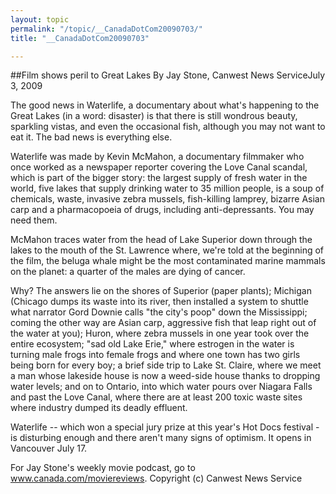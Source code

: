 ```yaml
---
layout: topic
permalink: "/topic/__CanadaDotCom20090703/"
title: "__CanadaDotCom20090703"

---
```


##Film shows peril to Great Lakes
By Jay Stone, Canwest News ServiceJuly 3, 2009


The good news in Waterlife, a documentary about what's happening to the Great Lakes (in a word: disaster) is that there is still wondrous beauty, sparkling vistas, and even the occasional fish, although you may not want to eat it. The bad news is everything else.

Waterlife was made by Kevin McMahon, a documentary filmmaker who once worked as a newspaper reporter covering the Love Canal scandal, which is part of the bigger story: the largest supply of fresh water in the world, five lakes that supply drinking water to 35 million people, is a soup of chemicals, waste, invasive zebra mussels, fish-killing lamprey, bizarre Asian carp and a pharmacopoeia of drugs, including anti-depressants. You may need them.

McMahon traces water from the head of Lake Superior down through the lakes to the mouth of the St. Lawrence where, we're told at the beginning of the film, the beluga whale might be the most contaminated marine mammals on the planet: a quarter of the males are dying of cancer.

Why? The answers lie on the shores of Superior (paper plants); Michigan (Chicago dumps its waste into its river, then installed a system to shuttle what narrator Gord Downie calls "the city's poop" down the Mississippi; coming the other way are Asian carp, aggressive fish that leap right out of the water at you); Huron, where zebra mussels in one year took over the entire ecosystem; "sad old Lake Erie," where estrogen in the water is turning male frogs into female frogs and where one town has two girls being born for every boy; a brief side trip to Lake St. Claire, where we meet a man whose lakeside house is now a weed-side house thanks to dropping water levels; and on to Ontario, into which water pours over Niagara Falls and past the Love Canal, where there are at least 200 toxic waste sites where industry dumped its deadly effluent.

Waterlife -- which won a special jury prize at this year's Hot Docs festival -  is disturbing enough and there aren't many signs of optimism. It opens in Vancouver July 17.

For Jay Stone's weekly movie podcast, go to www.canada.com/moviereviews.
Copyright (c) Canwest News Service

